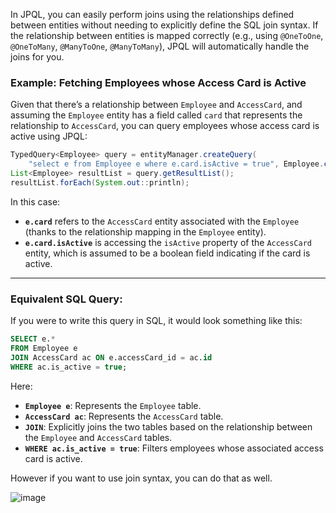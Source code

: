 In JPQL, you can easily perform joins using the relationships defined between entities without needing to explicitly define the SQL join syntax. If the relationship between entities is mapped correctly (e.g., using `@OneToOne`, `@OneToMany`, `@ManyToOne`, `@ManyToMany`), JPQL will automatically handle the joins for you.

### Example: Fetching Employees whose Access Card is Active

Given that there’s a relationship between `Employee` and `AccessCard`, and assuming the `Employee` entity has a field called `card` that represents the relationship to `AccessCard`, you can query employees whose access card is active using JPQL:

```java
TypedQuery<Employee> query = entityManager.createQuery(
    "select e from Employee e where e.card.isActive = true", Employee.class);
List<Employee> resultList = query.getResultList();
resultList.forEach(System.out::println);
```

In this case:
- **`e.card`** refers to the `AccessCard` entity associated with the `Employee` (thanks to the relationship mapping in the `Employee` entity).
- **`e.card.isActive`** is accessing the `isActive` property of the `AccessCard` entity, which is assumed to be a boolean field indicating if the card is active.

---

### Equivalent SQL Query:

If you were to write this query in SQL, it would look something like this:

```sql
SELECT e.*
FROM Employee e
JOIN AccessCard ac ON e.accessCard_id = ac.id
WHERE ac.is_active = true;
```

Here:
- **`Employee e`**: Represents the `Employee` table.
- **`AccessCard ac`**: Represents the `AccessCard` table.
- **`JOIN`**: Explicitly joins the two tables based on the relationship between the `Employee` and `AccessCard` tables.
- **`WHERE ac.is_active = true`**: Filters employees whose associated access card is active.


However if you want to use join syntax, you can do that as well.

![image](https://github.com/user-attachments/assets/62461a53-9f84-4bc6-80d7-c80ba1bc1756)

